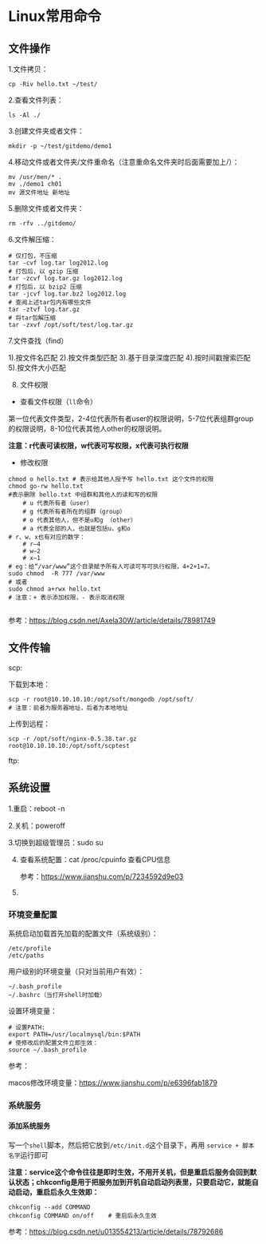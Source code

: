 # Linux常用命令

## 文件操作

1.文件拷贝：

```shell
cp -Riv hello.txt ~/test/
```

2.查看文件列表：

```shell
ls -Al ./
```

3.创建文件夹或者文件：

```shell
mkdir -p ~/test/gitdemo/demo1
```

4.移动文件或者文件夹/文件重命名（注意重命名文件夹时后面需要加上/）：

```shell
mv /usr/men/* .
mv ./demo1 ch01
mv 源文件地址 新地址
```

5.删除文件或者文件夹：

```shell
rm -rfv ../gitdemo/
```

6.文件解压缩：

```shell
# 仅打包，不压缩
tar -cvf log.tar log2012.log
# 打包后，以 gzip 压缩 
tar -zcvf log.tar.gz log2012.log
# 打包后，以 bzip2 压缩 
tar -jcvf log.tar.bz2 log2012.log
# 查阅上述tar包内有哪些文件
tar -ztvf log.tar.gz
# 将tar包解压缩
tar -zxvf /opt/soft/test/log.tar.gz
```

7.文件查找（find）

1).按文件名匹配	2).按文件类型匹配		3).基于目录深度匹配	4).按时间戳搜索匹配	5).按文件大小匹配

8. 文件权限

- 查看文件权限（`ll`命令）

第一位代表文件类型，2-4位代表所有者user的权限说明，5-7位代表组群group的权限说明，8-10位代表其他人other的权限说明。

**注意：r代表可读权限，w代表可写权限，x代表可执行权限**

- 修改权限

```shell
chmod o hello.txt # 表示给其他人授予写 hello.txt 这个文件的权限
chmod go-rw hello.txt 
#表示删除 hello.txt 中组群和其他人的读和写的权限
	# u 代表所有者（user）
	# g 代表所有者所在的组群（group）
	# o 代表其他人，但不是u和g （other）
	# a 代表全部的人，也就是包括u，g和o 
# r、w、x也有对应的数字：
	# r—4 
	# w—2 
	# x—1
# eg：给“/var/www”这个目录赋予所有人可读可写可执行权限，4+2+1=7。
sudo chmod  -R 777 /var/www 
# 或者
sudo chmod a+rwx hello.txt 
# 注意：+ 表示添加权限，- 表示取消权限


```

参考：https://blog.csdn.net/Axela30W/article/details/78981749

## 文件传输

scp: 

下载到本地：

```shell
scp -r root@10.10.10.10:/opt/soft/mongodb /opt/soft/
# 注意：前者为服务器地址，后者为本地地址
```

上传到远程：

```shell
scp -r /opt/soft/nginx-0.5.38.tar.gz root@10.10.10.10:/opt/soft/scptest
```

ftp:

## 系统设置

1.重启：reboot -n

2.关机：poweroff

3.切换到超级管理员：sudo su

4. 查看系统配置：cat /proc/cpuinfo  查看CPU信息

   参考：https://www.jianshu.com/p/7234592d9e03

5. 

### 环境变量配置

系统启动加载首先加载的配置文件（系统级别）：

```shell
/etc/profile
/etc/paths
```

用户级别的环境变量（只对当前用户有效）：

```shell
~/.bash_profile
~/.bashrc（当打开shell时加载）
```

设置环境变量：

```shell
# 设置PATH: 
export PATH=/usr/localmysql/bin:$PATH
# 使修改后的配置文件立即生效：
source ~/.bash_profile
```

参考：

macos修改环境变量：https://www.jianshu.com/p/e6396fab1879



### 系统服务

#### 添加系统服务

写一个`shell`脚本，然后把它放到`/etc/init.d`这个目录下，再用 `service + 脚本名字`运行即可

**注意：service这个命令往往是即时生效，不用开关机，但是重启后服务会回到默认状态；chkconfig是用于把服务加到开机自动启动列表里，只要启动它，就能自动启动，重启后永久生效即：**

```shell
chkconfig --add COMMAND
chkconfig COMMAND on/off    # 重启后永久生效
```

参考：https://blog.csdn.net/u013554213/article/details/78792686